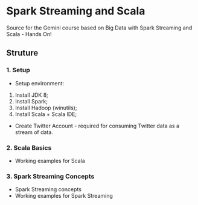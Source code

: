 # Spark Streaming and Scala
Source for the Gemini course based on Big Data with Spark Streaming and Scala - Hands On!

## Struture

### 1. Setup
* Setup environment:
1. Install JDK 8;
2. Install Spark;
3. Install Hadoop (winutils);
4. Install Scala + Scala IDE;

* Create Twitter Account - required for consuming Twitter data as a stream of data.

### 2. Scala Basics
* Working examples for Scala

### 3. Spark Streaming Concepts
* Spark Streaming concepts
* Working examples for Spark Streaming

